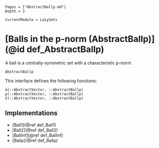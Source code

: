 ```@contents
Pages = ["AbstractBallp.md"]
Depth = 3
```

```@meta
CurrentModule = LazySets
```

# [Balls in the p-norm (AbstractBallp)](@id def_AbstractBallp)

A ball is a centrally-symmetric set with a characteristic p-norm.

```@docs
AbstractBallp
```

This interface defines the following functions:

```@docs
σ(::AbstractVector, ::AbstractBallp)
ρ(::AbstractVector, ::AbstractBallp)
∈(::AbstractVector, ::AbstractBallp)
```

## Implementations

* [Ball1](@ref def_Ball1)
* [Ball2](@ref def_Ball2)
* [BallInf](@ref def_BallInf)
* [Ballp](@ref def_Ballp)
